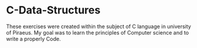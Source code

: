 # C-Data-Structures
These exercises were created within the subject of C language in university of Piraeus. 
My goal was to learn the principles of Computer science and to write a properly Code.

